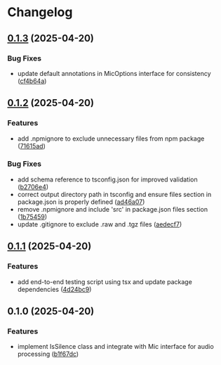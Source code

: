 # Changelog

## [0.1.3](https://github.com/chenhunghan/mic-ts/compare/mic-ts-v0.1.2...mic-ts-v0.1.3) (2025-04-20)


### Bug Fixes

* update default annotations in MicOptions interface for consistency ([cf4b64a](https://github.com/chenhunghan/mic-ts/commit/cf4b64aa798ccc2c9f2eaf90b15189f8355b7337))

## [0.1.2](https://github.com/chenhunghan/mic-ts/compare/mic-ts-v0.1.1...mic-ts-v0.1.2) (2025-04-20)


### Features

* add .npmignore to exclude unnecessary files from npm package ([71615ad](https://github.com/chenhunghan/mic-ts/commit/71615adec2f8add4d26d9fe9b4bbf3d7a519fc16))


### Bug Fixes

* add schema reference to tsconfig.json for improved validation ([b2706e4](https://github.com/chenhunghan/mic-ts/commit/b2706e4b337733e0c214642714aaed585993f650))
* correct output directory path in tsconfig and ensure files section in package.json is properly defined ([ad46a07](https://github.com/chenhunghan/mic-ts/commit/ad46a0770bc8a5fd03e0284ae8248c53939405ed))
* remove .npmignore and include 'src' in package.json files section ([1b75459](https://github.com/chenhunghan/mic-ts/commit/1b75459a93d332d880b2c1b62557ec250bd3c0da))
* update .gitignore to exclude .raw and .tgz files ([aedecf7](https://github.com/chenhunghan/mic-ts/commit/aedecf76cc32485b709646361a77e45e015c30fc))

## [0.1.1](https://github.com/chenhunghan/mic-ts/compare/mic-ts-v0.1.0...mic-ts-v0.1.1) (2025-04-20)


### Features

* add end-to-end testing script using tsx and update package dependencies ([4d24bc9](https://github.com/chenhunghan/mic-ts/commit/4d24bc9b5fe4fdc2ad44a7aa93c7c9222af7d792))

## 0.1.0 (2025-04-20)


### Features

* implement IsSilence class and integrate with Mic interface for audio processing ([b1f67dc](https://github.com/chenhunghan/mic-ts/commit/b1f67dce94f0ec050ae9a99521b510f1cc84368f))
